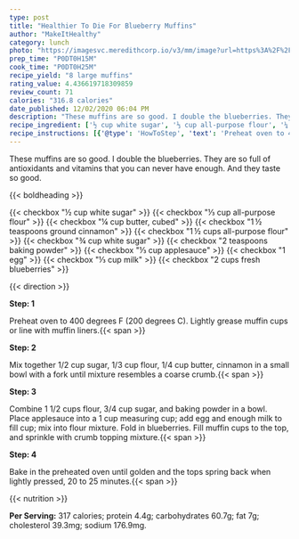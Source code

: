 ```yaml
---
type: post
title: "Healthier To Die For Blueberry Muffins"
author: "MakeItHealthy"
category: lunch
photo: "https://imagesvc.meredithcorp.io/v3/mm/image?url=https%3A%2F%2Fimages.media-allrecipes.com%2Fuserphotos%2F2190507.jpg"
prep_time: "P0DT0H15M"
cook_time: "P0DT0H25M"
recipe_yield: "8 large muffins"
rating_value: 4.436619718309859
review_count: 71
calories: "316.8 calories"
date_published: 12/02/2020 06:04 PM
description: "These muffins are so good. I double the blueberries. They are so full of antioxidants and vitamins that you can never have enough. And they taste so good."
recipe_ingredient: ['½ cup white sugar', '⅓ cup all-purpose flour', '¼ cup butter, cubed', '1\u2009½ teaspoons ground cinnamon', '1\u2009½ cups all-purpose flour', '¾ cup white sugar', '2 teaspoons baking powder', '⅓ cup applesauce', '1 egg', '⅓ cup milk', '2 cups fresh blueberries']
recipe_instructions: [{'@type': 'HowToStep', 'text': 'Preheat oven to 400 degrees F (200 degrees C). Lightly grease muffin cups or line with muffin liners.\n'}, {'@type': 'HowToStep', 'text': 'Mix together 1/2 cup sugar, 1/3 cup flour, 1/4 cup butter, cinnamon in a small bowl with a fork until mixture resembles a coarse crumb.\n'}, {'@type': 'HowToStep', 'text': 'Combine 1 1/2 cups flour, 3/4 cup sugar, and baking powder in a bowl.  Place applesauce into a 1 cup measuring cup; add egg and enough milk to fill cup; mix into flour mixture. Fold in blueberries.  Fill muffin cups to the top, and sprinkle with crumb topping mixture.\n'}, {'@type': 'HowToStep', 'text': 'Bake in the preheated oven until golden and the tops spring back when lightly pressed, 20 to 25 minutes.\n'}]
---
```


These muffins are so good. I double the blueberries. They are so full of antioxidants and vitamins that you can never have enough. And they taste so good. 

{{< boldheading >}}

{{< checkbox "½ cup white sugar" >}}
{{< checkbox "⅓ cup all-purpose flour" >}}
{{< checkbox "¼ cup butter, cubed" >}}
{{< checkbox "1 ½ teaspoons ground cinnamon" >}}
{{< checkbox "1 ½ cups all-purpose flour" >}}
{{< checkbox "¾ cup white sugar" >}}
{{< checkbox "2 teaspoons baking powder" >}}
{{< checkbox "⅓ cup applesauce" >}}
{{< checkbox "1  egg" >}}
{{< checkbox "⅓ cup milk" >}}
{{< checkbox "2 cups fresh blueberries" >}}


{{< direction >}}

**Step: 1**

Preheat oven to 400 degrees F (200 degrees C). Lightly grease muffin cups or line with muffin liners.{{< span >}}

**Step: 2**

Mix together 1/2 cup sugar, 1/3 cup flour, 1/4 cup butter, cinnamon in a small bowl with a fork until mixture resembles a coarse crumb.{{< span >}}

**Step: 3**

Combine 1 1/2 cups flour, 3/4 cup sugar, and baking powder in a bowl.  Place applesauce into a 1 cup measuring cup; add egg and enough milk to fill cup; mix into flour mixture. Fold in blueberries.  Fill muffin cups to the top, and sprinkle with crumb topping mixture.{{< span >}}

**Step: 4**

Bake in the preheated oven until golden and the tops spring back when lightly pressed, 20 to 25 minutes.{{< span >}}

{{< nutrition >}}

**Per Serving:** 317 calories; protein 4.4g; carbohydrates 60.7g; fat 7g; cholesterol 39.3mg; sodium 176.9mg.